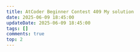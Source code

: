 ```yaml
---
title: AtCoder Beginner Contest 409 My solution
date: 2025-06-09 18:45:00
updateDate: 2025-06-09 18:45:00
tags: []
comments: true
top: 2
---
```

